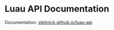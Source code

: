 # Luau API Documentation

Documentation: [sleitnick.github.io/luau-api](https://Sleitnick.github.io/luau-api)
